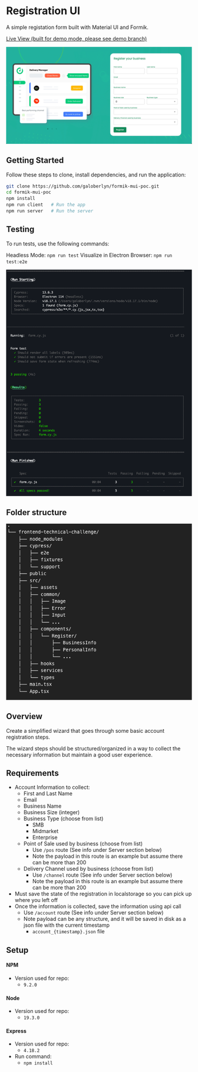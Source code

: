 # Registration UI

A simple registation form built with Material UI and Formik.

[Live View (built for demo mode, please see demo branch)](https://imaginative-centaur-68648e.netlify.app/)

<img alt="image" src="https://github.com/galoberlyn/formik-mui-poc/blob/master/src/assets/screenshots/app.png">

## Getting Started

Follow these steps to clone, install dependencies, and run the application:

```bash
git clone https://github.com/galoberlyn/formik-mui-poc.git
cd formik-mui-poc
npm install
npm run client   # Run the app
npm run server   # Run the server
```
## Testing
To run tests, use the following commands:

Headless Mode: `npm run test`
Visualize in Electron Browser: `npm run test:e2e`


<img width="569" alt="image" src="https://github.com/galoberlyn/formik-mui-poc/blob/master/src/assets/screenshots/test.png">

## Folder structure
<img width="569" alt="image" src="https://github.com/galoberlyn/formik-mui-poc/blob/master/src/assets/screenshots/project_structure.png">

## Overview

Create a simplified wizard that goes through some basic account registration steps.

The wizard steps should be structured/organized in a way to collect the necessary information but maintain a good user experience.

## Requirements

- Account Information to collect:
    - First and Last Name
    - Email
    - Business Name
    - Business Size (integer)
    - Business Type (choose from list)
        - SMB
        - Midmarket
        - Enterprise
    - Point of Sale used by business (choose from list)
        - Use `/pos` route (See info under Server section below)
        - Note the payload in this route is an example but assume there can be more than 200
    - Delivery Channel used by business (choose from list)
        - Use `/channel` route (See info under Server section below)
        - Note the payload in this route is an example but assume there can be more than 200
- Must save the state of the registration in localstorage so you can pick up where you left off
- Once the information is collected, save the information using api call
    - Use `/account` route (See info under Server section below)
    - Note payload can be any structure, and it will be saved in disk as a json file with the current timestamp
        - `account_{timestamp}.json` file

## Setup

#### NPM
- Version used for repo:
    - `9.2.0`

#### Node
- Version used for repo:
    - `19.3.0`

#### Express
- Version used for repo:
    - `4.18.2`
- Run command:
    - `npm install`

